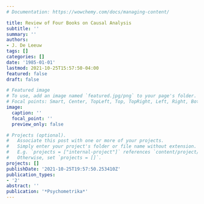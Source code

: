 ```yaml
---
# Documentation: https://wowchemy.com/docs/managing-content/

title: Review of Four Books on Causal Analysis
subtitle: ''
summary: ''
authors:
- J. De Leeuw
tags: []
categories: []
date: '1985-01-01'
lastmod: 2021-10-25T15:57:50-04:00
featured: false
draft: false

# Featured image
# To use, add an image named `featured.jpg/png` to your page's folder.
# Focal points: Smart, Center, TopLeft, Top, TopRight, Left, Right, BottomLeft, Bottom, BottomRight.
image:
  caption: ''
  focal_point: ''
  preview_only: false

# Projects (optional).
#   Associate this post with one or more of your projects.
#   Simply enter your project's folder or file name without extension.
#   E.g. `projects = ["internal-project"]` references `content/project/deep-learning/index.md`.
#   Otherwise, set `projects = []`.
projects: []
publishDate: '2021-10-25T19:57:50.253410Z'
publication_types:
- '2'
abstract: ''
publication: '*Psychometrika*'
---
```

